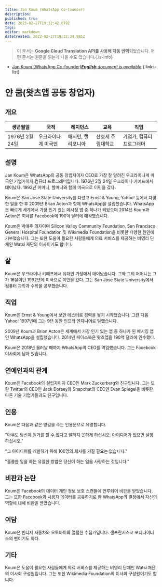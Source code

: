 ```yaml
---
title: Jan Koum (WhatsApp Co-founder)
description: 
published: true
date: 2023-02-27T19:32:42.079Z
tags: 
editor: markdown
dateCreated: 2023-02-27T19:32:34.985Z
---
```


> 이 문서는 **Google Cloud Translation API를 사용해 자동 번역**되었습니다.
어떤 문서는 원문을 읽는게 나을 수도 있습니다.{.is-info}



- [Jan Koum (WhatsApp Co-founder)***English** document is available*](/en/Knowledge-base/Dictionary/Person/jan-koum-whatsapp-co-founder)
{.links-list}


# 얀 쿰(왓츠앱 공동 창업자)

## 개요
| 생년월일 | 국적 | 레지던스 | 교육 | 직업 |
| ------------- | ----------- | --------- | --------- | ---------- |
| 1976년 2월 24일 | 우크라이나계 미국인 | 애서턴, 캘리포니아 | 산호세 주립대학교 | 기업가, 컴퓨터 프로그래머 |

## 설명
Jan Koum은 WhatsApp의 공동 창립자이자 CEO로 가장 잘 알려진 우크라이나계 미국인 기업가이자 컴퓨터 프로그래머입니다. 1976년 2월 24일 우크라이나 키예프에서 태어났다. 1992년 어머니, 할머니와 함께 미국으로 이민을 갔다.

Koum은 San Jose State University를 다녔고 Ernst & Young, Yahoo! 등에서 다양한 일을 한 후 2009년 Brian Acton과 함께 WhatsApp을 설립했습니다. WhatsApp은 빠르게 세계에서 가장 인기 있는 메시징 앱 중 하나가 되었으며 2014년 Koum과 Acton은 회사를 Facebook에 190억 달러에 매각했습니다.

Koum은 박애주 의자이며 Silicon Valley Community Foundation, San Francisco General Hospital Foundation 및 Wikimedia Foundation을 비롯한 다양한 원인에 기부했습니다. 그는 또한 도움이 필요한 사람들에게 의료 서비스를 제공하는 비영리 단체인 Watsi 재단의 이사이기도 합니다.

## 삶
Koum은 우크라이나 키예프에서 유대인 가정에서 태어났습니다. 그와 그의 어머니는 그가 16살이던 1992년에 미국으로 이민을 갔다. 그는 San Jose State University에서 컴퓨터 과학과 수학을 공부했습니다.

## 직업
Koum은 Ernst & Young에서 보안 테스터로 경력을 쌓기 시작했습니다. 그런 다음 Yahoo! 1997년에 그는 9년 동안 인프라 엔지니어로 일했습니다.

2009년 Koum과 Brian Acton은 세계에서 가장 인기 있는 앱 중 하나가 된 메시징 앱인 WhatsApp을 설립했습니다. 2014년 페이스북은 왓츠앱을 190억 달러에 인수했다.

Koum은 2018년 물러날 때까지 WhatsApp의 CEO를 역임했습니다. 그는 Facebook 이사회에 남아 있습니다.

## 연예인과의 관계
Koum은 Facebook의 설립자이자 CEO인 Mark Zuckerberg와 친구입니다. 그는 또한 Twitter의 CEO인 Jack Dorsey와 Snapchat의 CEO인 Evan Spiegel을 비롯한 다른 기술 기업가들과도 친구입니다.

## 인용
Koum은 다음과 같은 영감을 주는 인용문으로 유명합니다.

"아무도 당신이 뭔가를 할 수 없다고 말하지 못하게 하십시오. 아이디어가 있으면 실행하십시오."

"그 아이디어를 개발하기 위해 100명의 회사를 가질 필요는 없습니다."

"훌륭한 일을 하는 유일한 방법은 당신이 하는 일을 사랑하는 것입니다."

## 비판과 논란
Koum은 Facebook의 데이터 개인 정보 보호 스캔들에 연루되어 비판을 받았습니다. 그는 또한 Facebook과 사용자 데이터를 공유하기로 한 WhatsApp의 결정에서 자신의 역할에 대해 비판을 받았습니다.

## 여담
Koum은 빈티지 자동차와 오토바이의 열렬한 수집가입니다. 샌프란시스코 포티나이너스의 팬이기도 하다.

## 기타
Koum은 도움이 필요한 사람들에게 의료 서비스를 제공하는 비영리 단체인 Watsi 재단의 이사회 구성원입니다. 그는 또한 Wikimedia Foundation의 이사회 구성원이기도 합니다.